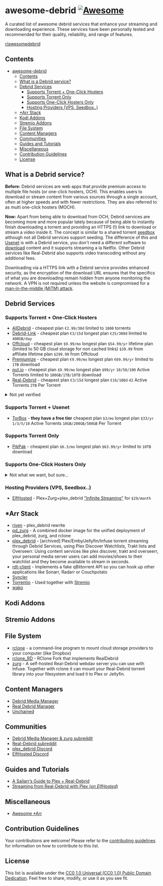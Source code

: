 # awesome-debrid [![Awesome](https://awesome.re/badge.svg)](https://awesome.re)

A curated list of awesome debrid services that enhance your streaming and downloading experience. These services have been personally tested and recommended for their quality, reliability, and range of features.

[r/awesomedebrid](https://www.reddit.com/r/awesomedebrid/)

## Contents
- [awesome-debrid ](#awesome-debrid-)
  - [Contents](#contents)
  - [What is a Debrid service?](#what-is-a-debrid-service)
  - [Debrid Services](#debrid-services)
    - [Supports Torrent + One-Click Hosters](#supports-torrent--one-click-hosters)
    - [Supports Torrent Only](#supports-torrent-only)
    - [Supports One-Click Hosters Only](#supports-one-click-hosters-only)
    - [Hosting Providers (VPS, Seedbox..)](#hosting-providers-vps-seedbox)
  - [\*Arr Stack](#arr-stack)
  - [Kodi Addons](#kodi-addons)
  - [Stremio Addons](#stremio-addons)
  - [File System](#file-system)
  - [Content Managers](#content-managers)
  - [Communities](#communities)
  - [Guides and Tutorials](#guides-and-tutorials)
  - [Miscellaneous](#miscellaneous)
  - [Contribution Guidelines](#contribution-guidelines)
  - [License](#license)

## What is a Debrid service?
**Before:** Debrid services are web apps that provide premium access to multiple file hosts (or one-click hosters, OCH). This enables users to download or stream content from various sources through a single account, often at higher speeds and with fewer restrictions. They are also referred to as multi one-click hosters (MOCH).

**Now:** Apart from being able to download from OCH, Debrid services are becoming more and more popular lately because of being able to instantly finish downloading a torrent and providing an HTTPS (!) link to download or stream a video inside it. The concept is similar to a shared torrent [seedbox](https://en.wikipedia.org/wiki/Seedbox) although not all Debrid services support seeding. The difference of this and [Usenet](https://en.wikipedia.org/wiki/Usenet) is with a Debrid service, you don't need a different software to [download](https://nzbget.net/) content and it supports streaming a la Netflix. Other Debrid services like Real-Debrid also supports video transcoding without any additional fees.

Downloading via a HTTPS link with a Debrid service provides enhanced security, as the encryption of the download URL ensures that the specifics of what you are downloading remain hidden from anyone monitoring the network. A VPN is not required unless the website is compromised for a [man-in-the-middle (MiTM) attack](https://en.wikipedia.org/wiki/Man-in-the-middle_attack).

## Debrid Services

### Supports Torrent + One-Click Hosters
- [AllDebrid](https://alldebrid.com/) - cheapest plan `€2.99/30d` limited to `1000` torrents
- [Debrid-Link](https://debrid-link.com/) - cheapest plan `€3/15d` longest plan `€25/300d` limited to `400GB/day`
- [Offcloud](https://offcloud.com/) - cheapest plan `$9.99/mo` longest plan `$54.99/yr` lifetime plan (limited to 50 GB cloud storage for non cached links) `$39.99` from affiliate lifetime plan `$299.99` from Offcloud
- [Premiumize](https://www.premiumize.me/) - cheapest plan `€9.99/mo` longest plan `€69.99/yr` limited to `1TB` download
- [put.io](https://put.io/) - cheapest plan `$9.99/mo` longest plan `$99/yr` `10/50/100` Active Torrents limited to `100GB/1TB/10TB` download
- [Real-Debrid](https://real-debrid.com/) - cheapest plan `€3/15d` longest plan `€16/180d` `42` Active Torrents `2TB` Per Torrent

<details>
  <summary>Not yet verified</summary>

  - [BestDebrid](https://bestdebrid.com/)
  - [Deepbrid](https://www.deepbrid.com/)
  - [Fakir Debrid](https://fakirdebrid.net/) - all downloaded torrents are zipped and password-protected
  - [LinkSnappy](https://linksnappy.com/)
  - [premium.to](https://premium.to/)
  - [ProLeech](https://proleech.link/)
  - [TurkDown](https://turkdown.com/)
  - [UploadedPremiumLink](https://www.uploadedpremiumlink.net/)
  - [Zevera](https://www.zevera.com/)
</details>

### Supports Torrent + Usenet
- [TorBox](https://torbox.app/) - **they have a free tier** cheapest plan `$3/mo` longest plan `$33/yr` `1/3/5/10` Active Torrents `10GB/200GB/500GB` Per Torrent

### Supports Torrent Only
- [PikPak](https://mypikpak.com/) - cheapest plan `$6.3/mo` longest plan `$63.99/yr` limited to `10TB` download

### Supports One-Click Hosters Only
<details>
  <summary>Not what we want, but sure...</summary>

  - [CboxEra](https://www.cboxera.com/)
  - [Cooldebrid](https://cooldebrid.com/)
  - [Daily Leech](https://dailyleech.com/)
  - [DebridItalia](https://www.debriditalia.com/)
  - [Grab8](https://www.grab8.com/)
  - [Juba-Get](https://juba-get.com/)
  - [Leechall](https://leechall.io/)
  - [MultiShare](https://www.multishare.cz/en/)
  - [NeoDebrid](https://neodebrid.com/main)
  - [RapidGrab](https://rapidgrab.ovh/)
  - [Simply Debrid](https://simply-debrid.com/)
  - [SMOOZED](https://www.smoozed.biz/)
</details>

### Hosting Providers (VPS, Seedbox..)

* [ElfHosted](https://elfhosted.com) - Plex+Zurg+plex_debrid ["Infinite Streaming"](https://store.elfhosted.com/product/bundle-plex-infinite-streaming-starter-kit) for `$29/month`

## *Arr Stack
- [riven](https://github.com/rivenmedia/riven) - plex_debrid rewrite
- [pd_zurg](https://github.com/I-am-PUID-0/pd_zurg) - A combined docker image for the unified deployment of plex_debrid, zurg, and rclone
- [plex_debrid](https://github.com/itsToggle/plex_debrid) - [archived] Plex/Emby/Jellyfin/Infuse torrent streaming through Debrid Services, using Plex Discover Watchlists, Trakt lists and Overseerr. Using content services like plex discover, trakt and overseerr, your personal media server users can add movies/shows to their watchlist and they become available to stream in seconds.
- [rdt-client](https://github.com/rogerfar/rdt-client) - Implements a fake qBittorrent API so you can hook up other applications like Sonarr, Radarr or Couchpotato
- [Syncler](https://syncler.net/)
- [Torrentio](https://torrentio.strem.fun/) - Used together with [Stremio](https://www.stremio.com/)
- [wako](https://wako.app/)

## Kodi Addons

## Stremio Addons

## File System
- [rclone](https://github.com/rclone/rclone) - a command-line program to mount cloud storage providers to your computer (like Dropbox)
- [rclone_RD](https://github.com/itsToggle/rclone_RD) - RClone Fork that implements RealDebrid
- [zurg](https://github.com/debridmediamanager/zurg-testing) - A self-hosted Real-Debrid webdav server you can use with Infuse. Together with rclone it can mount your Real-Debrid torrent library into your filesystem and load it to Plex or Jellyfin.

## Content Managers
- [Debrid Media Manager](https://debridmediamanager.com/)
- [Real Debrid Manager](https://rdm.ayush.gg/)
- [Unchained](https://github.com/LivingWithHippos/unchained-android)

## Communities
- [Debrid Media Manager & zurg subreddit](https://www.reddit.com/r/debridmediamanager/)
- [Real-Debrid subreddit](https://www.reddit.com/r/RealDebrid/)
- [plex_debrid Discord](https://discord.gg/gDvqjjD3)
- [ElfHosted Discord](https://discord.elfhosted.com)

## Guides and Tutorials
- [A Sailarr’s Guide to Plex + Real-Debrid](https://bit.ly/puksthepirate)
- [Streaming from Real-Debrid with Plex (*on ElfHosted*)](https://elfhosted.com/guides/media/stream-from-real-debrid-with-plex/)

## Miscellaneous
- [Awesome *Arr](https://github.com/Ravencentric/awesome-arr)

## Contribution Guidelines
Your contributions are welcome! Please refer to the [contributing guidelines](contributing.md) for information on how to contribute to this list.

## License
This list is available under the [CC0 1.0 Universal (CC0 1.0) Public Domain Dedication](https://creativecommons.org/publicdomain/zero/1.0/). Feel free to share, modify, or use it as you see fit.
